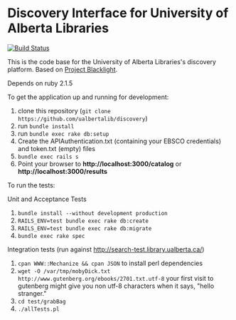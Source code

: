 Discovery Interface for University of Alberta Libraries
=======================================================
[![Build Status](https://travis-ci.org/ualbertalib/discovery.svg?branch=master)](https://travis-ci.org/ualbertalib/discovery)

This is the code base for the University of Alberta Libraries's
discovery platform. Based on [Project
Blacklight](projectblacklight.org).

Depends on ruby 2.1.5

To get the application up and running for development:

1. clone this repository (`git clone https://github.com/ualbertalib/discovery`)
2. run `bundle install`
3. run `bundle exec rake db:setup`
4. Create the APIAuthentication.txt (containing your EBSCO credentials) and token.txt (empty) files
5. `bundle exec rails s`
6. Point your browser to **http://localhost:3000/catalog** or **http://localhost:3000/results**

To run the tests:

Unit and Acceptance Tests

1. `bundle install --without development production`
2. `RAILS_ENV=test bundle exec rake db:create`
3. `RAILS_ENV=test bundle exec rake db:migrate`
4. `bundle exec rake spec`

Integration tests (run against http://search-test.library.ualberta.ca/)

1. `cpan WWW::Mechanize && cpan JSON` to install perl dependencies
2. `wget -O /var/tmp/mobyDick.txt http://www.gutenberg.org/ebooks/2701.txt.utf-8` your first visit to gutenberg might give you non utf-8 characters when it says, "hello stranger."
3. `cd test/grabBag`
3. `./allTests.pl`

